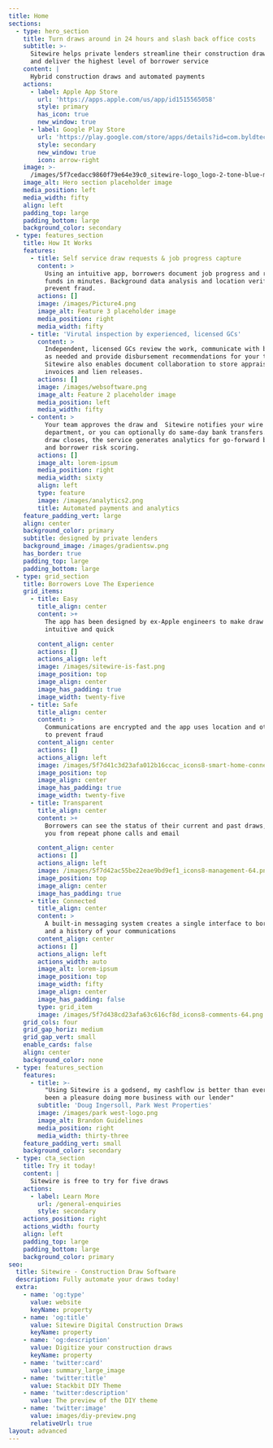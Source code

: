 ```yaml
---
title: Home
sections:
  - type: hero_section
    title: Turn draws around in 24 hours and slash back office costs
    subtitle: >-
      Sitewire helps private lenders streamline their construction draw process
      and deliver the highest level of borrower service
    content: |
      Hybrid construction draws and automated payments
    actions:
      - label: Apple App Store
        url: 'https://apps.apple.com/us/app/id1515565058'
        style: primary
        has_icon: true
        new_window: true
      - label: Google Play Store
        url: 'https://play.google.com/store/apps/details?id=com.byldtech.sitewire'
        style: secondary
        new_window: true
        icon: arrow-right
    image: >-
      /images/5f7cedacc9860f79e64e39c0_sitewire-logo_logo-2-tone-blue-mark-p-500.png
    image_alt: Hero section placeholder image
    media_position: left
    media_width: fifty
    align: left
    padding_top: large
    padding_bottom: large
    background_color: secondary
  - type: features_section
    title: How It Works
    features:
      - title: Self service draw requests & job progress capture
        content: >
          Using an intuitive app, borrowers document job progress and request
          funds in minutes. Background data analysis and location verification
          prevent fraud.
        actions: []
        image: /images/Picture4.png
        image_alt: Feature 3 placeholder image
        media_position: right
        media_width: fifty
      - title: 'Virutal inspection by experienced, licensed GCs'
        content: >
          Independent, licensed GCs review the work, communicate with borrowers
          as needed and provide disbursement recommendations for your team.
          Sitewire also enables document collaboration to store appraisals,
          invoices and lien releases.
        actions: []
        image: /images/websoftware.png
        image_alt: Feature 2 placeholder image
        media_position: left
        media_width: fifty
      - content: >
          Your team approves the draw and  Sitewire notifies your wire
          department, or you can optionally do same-day bank transfers. As the
          draw closes, the service generates analytics for go-forward budgeting
          and borrower risk scoring.
        actions: []
        image_alt: lorem-ipsum
        media_position: right
        media_width: sixty
        align: left
        type: feature
        image: /images/analytics2.png
        title: Automated payments and analytics
    feature_padding_vert: large
    align: center
    background_color: primary
    subtitle: designed by private lenders
    background_image: /images/gradientsw.png
    has_border: true
    padding_top: large
    padding_bottom: large
  - type: grid_section
    title: Borrowers Love The Experience
    grid_items:
      - title: Easy
        title_align: center
        content: >+
          The app has been designed by ex-Apple engineers to make draw requests
          intuitive and quick

        content_align: center
        actions: []
        actions_align: left
        image: /images/sitewire-is-fast.png
        image_position: top
        image_align: center
        image_has_padding: true
        image_width: twenty-five
      - title: Safe
        title_align: center
        content: >
          Communications are encrypted and the app uses location and other data
          to prevent fraud
        content_align: center
        actions: []
        actions_align: left
        image: /images/5f7d41c3d23afa012b16ccac_icons8-smart-home-connection-64.png
        image_position: top
        image_align: center
        image_has_padding: true
        image_width: twenty-five
      - title: Transparent
        title_align: center
        content: >+
          Borrowers can see the status of their current and past draws, saving
          you from repeat phone calls and email

        content_align: center
        actions: []
        actions_align: left
        image: /images/5f7d42ac55be22eae9bd9ef1_icons8-management-64.png
        image_position: top
        image_align: center
        image_has_padding: true
      - title: Connected
        title_align: center
        content: >
          A built-in messaging system creates a single interface to borrowers
          and a history of your communications
        content_align: center
        actions: []
        actions_align: left
        actions_width: auto
        image_alt: lorem-ipsum
        image_position: top
        image_width: fifty
        image_align: center
        image_has_padding: false
        type: grid_item
        image: /images/5f7d438cd23afa63c616cf8d_icons8-comments-64.png
    grid_cols: four
    grid_gap_horiz: medium
    grid_gap_vert: small
    enable_cards: false
    align: center
    background_color: none
  - type: features_section
    features:
      - title: >-
          "Using Sitewire is a godsend, my cashflow is better than ever and it's
          been a pleasure doing more business with our lender"
        subtitle: 'Doug Ingersoll, Park West Properties'
        image: /images/park west-logo.png
        image_alt: Brandon Guidelines
        media_position: right
        media_width: thirty-three
    feature_padding_vert: small
    background_color: secondary
  - type: cta_section
    title: Try it today!
    content: |
      Sitewire is free to try for five draws
    actions:
      - label: Learn More
        url: /general-enquiries
        style: secondary
    actions_position: right
    actions_width: fourty
    align: left
    padding_top: large
    padding_bottom: large
    background_color: primary
seo:
  title: Sitewire - Construction Draw Software
  description: Fully automate your draws today!
  extra:
    - name: 'og:type'
      value: website
      keyName: property
    - name: 'og:title'
      value: Sitewire Digital Construction Draws
      keyName: property
    - name: 'og:description'
      value: Digitize your construction draws
      keyName: property
    - name: 'twitter:card'
      value: summary_large_image
    - name: 'twitter:title'
      value: Stackbit DIY Theme
    - name: 'twitter:description'
      value: The preview of the DIY theme
    - name: 'twitter:image'
      value: images/diy-preview.png
      relativeUrl: true
layout: advanced
---
```

